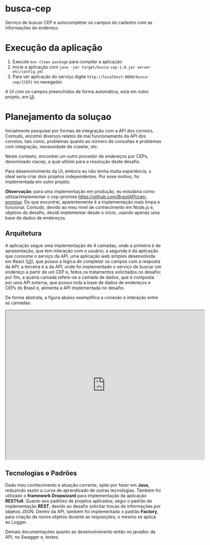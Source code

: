 # busca-cep
Serviço de buscar CEP e autocompletar os campos do cadastro com as informações do endereço.

<H1>Execução da aplicação</H1>

1. Execute `mvn clean package` para compilar a aplicação
3. Inicie a aplicação com `java -jar target/busca-cep-1.0.jar server etc/config.yml`
4. Para ver aplicação do serviço digite `http://localhost:8080/busca-cep/{CEP}` no navegador.

A UI com os campos preenchidos de forma automática, está em outro projeto, em <a href="https://github.com/Leonild/busca-cep-ui">UI</a>.

<H1>Planejamento da soluçao</H1>
Inicialmente pesquisei por formas de integração com a API dos correios. Contudo, encotrei diversos relatos de mal funcionamento
da API dos correios, tais como, problemas quanto ao número de consultas e problemas com integração, necessidade de crawler, etc.

Neste contexto, encontrei um outro provedor de endereços por CEPs, denominado viacep, a qual utilizei para a resolução deste desafio.

Para desenvolvimento da UI, embora eu não tenha muita experiência, o ideal seria criar dois projetos independentes. Por 
esse motivo, foi implementada em outro projeto.

**Observação:** para uma implementação em produção, eu estudaria como utilizar/implementar o cep-promise <https://github.com/BrasilAPI/cep-promise>. 
Do que encontrei, aparentemente é a implementação mais limpa e funcional. Contudo, devido ao meu nível de conhecimento em Node.js e, 
objetivo do desafio, decidi implementar desde o início, usando apenas uma base de dados de endereços.

<H2>Arquitetura</H2>

A aplicação segue uma implementação de 4 camadas, onde a primeira é de apresentação, que tem interação com o usuário; a segunda é da aplicação que consome o serviço da API, uma aplicação web simples desenvolvida em React (<a href="https://github.com/Leonild/busca-cep-ui">UI</a>), que possui a lógica de completar os campos com a resposta da API; a terceira é a da API, onde foi implementado o serviço de buscar um endereço a partir de um CEP e, feitos os tratamentos solicitados no desafio; por fim, a quarta camada refere-se a camada de dados, que é composta por uma API externa, que possui toda a base de dados de endereços e CEPs do Brasil e, alimenta a API implementada no desafio. 

De forma abstrata, a figura abaixo exemplifica a conexão e interação entre as camadas:

<iframe src="https://drive.google.com/file/d/1Z0_TIOyKlFWp6hqzVkDplqK5Kb4mhYxE/preview" width="640" height="480"></iframe>

<H2>Tecnologias e Padrões</H2>

Dado meu conhecimento e atuação corrente, optei por fazer em **Java**, reduzindo assim a curva de aprendizado de outras tecnologias.
Também foi utilizado o **framework Dropwizard** para implementação da aplicação **RESTfull**. Quanto aos padrões de projetos aplicados, segui o padrão de implementação **REST**, devido ao desafio solicitar trocas de informações por objetos JSON. Dentro da API, também foi implementado o padrão **Factory**, para criação de novos objetos durante as requisições; o mesmo se aplica ao Logger.

Demais documentações quanto ao desenvolvimento então no javadoc da API, no Swagger e, testes. 
